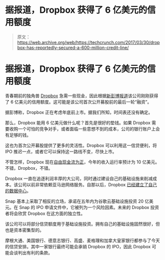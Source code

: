 # 据报道，Dropbox 获得了 6 亿美元的信用额度

> 原文：<https://web.archive.org/web/https://techcrunch.com/2017/03/30/dropbox-has-reportedly-secured-a-600-million-credit-line/>

# 据报道，Dropbox 获得了 6 亿美元的信用额度

青春期前的独角兽 [Dropbox](https://web.archive.org/web/20230326024454/https://www.dropbox.com/) 急需一些现金，因此根据[新彭博报道](https://web.archive.org/web/20230326024454/https://www.bloomberg.com/news/articles/2017-03-30/dropbox-secures-600-million-credit-line-ahead-of-expected-ipo)该公司刚刚获得了 6 亿美元的信用额度。这可能是该公司首次公开募股前的最后一轮“融资”。

据彭博称，Dropbox 正在考虑年底前上市。据我们所知，时间表还没有确定。

那么，Dropbox 能用 6 亿美元做什么呢？首先是很好的垫钱。如果 Dropbox 需要收购一个可怕的竞争对手，或者面临一些意想不到的成本，公司的银行账户上会有足够的钱。

这也为首次公开募股提供了更多的灵活性。Dropbox 可以利用这一信贷便利，将 IPO 推迟一点，或者它可以保持这一路线不变，尽快上市。

不管怎样，Dropbox 现在[自由现金流为正](https://web.archive.org/web/20230326024454/https://techcrunch.com/2017/01/30/dropbox-1b-revenue-run-rate/)，今年的收入运行率预计为 10 亿美元。不错，Dropbox，不错。

Dropbox 一直在追逐利润丰厚的大公司，同时通过建设自己的基础设施来削减成本。该公司以前非常依赖亚马逊网络服务。自那以后，Dropbox [已经建立了自己的数据中心](https://web.archive.org/web/20230326024454/https://www.wired.com/2016/03/epic-story-dropboxs-exodus-amazon-cloud-empire/)。

Snap 基本上采取了相反的立场，承诺在五年内为谷歌云基础设施投资 20 亿美元。在 Snap 的 IPO 申请文件中，它被列为一个风险因素。未来的 Dropbox 投资者将会欣赏 Dropbox 在这方面的独立性。

该公司可以将部分信贷额度用于基础设施投资。拥有自己的基础设施固然很好，但也是资本密集型的。

摩根大通、美国银行、德意志银行、高盛、麦格理和加拿大皇家银行都参与了今天的信贷安排。其中一家银行最终可能会承销 Dropbox 的 IPO，因此 Dropbox 可能会谈判出有利的条款。